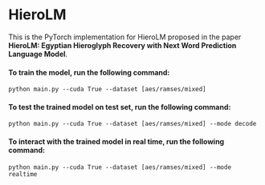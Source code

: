 # HieroLM
This is the PyTorch implementation for HieroLM proposed in the paper **HieroLM: Egyptian Hieroglyph Recovery with Next Word
Prediction Language Model**.


#### To train the model, run the following command:

```
python main.py --cuda True --dataset [aes/ramses/mixed]
```

#### To test the trained model on test set, run the following command:

```
python main.py --cuda True --dataset [aes/ramses/mixed] --mode decode
```

#### To interact with the trained model in real time, run the following command:

```
python main.py --cuda True --dataset [aes/ramses/mixed] --mode realtime
```
